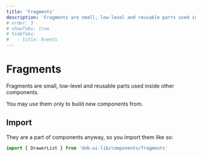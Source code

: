 ```yaml
---
title: 'Fragments'
description: 'Fragments are small, low-level and reusable parts used inside other components.'
# order: 3
# showTabs: true
# hideTabs:
#   - title: Events
---
```


# Fragments

Fragments are small, low-level and reusable parts used inside other components.

You may use them only to build new components from.

## Import

They are a part of components anyway, so you import them like so:

```jsx
import { DrawerList } from 'dnb-ui-lib/components/fragments'
```

